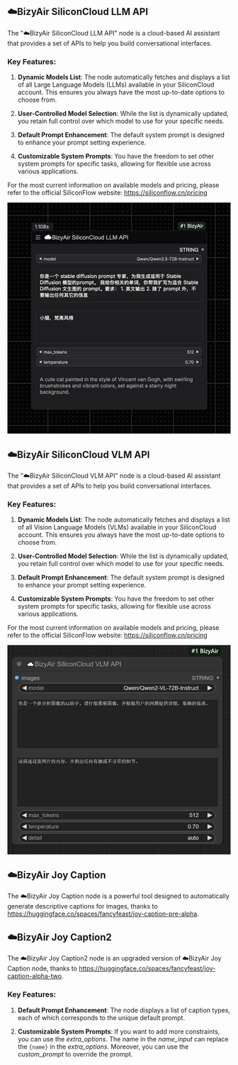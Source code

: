 ## ☁️BizyAir SiliconCloud LLM API

The "☁️BizyAir SiliconCloud LLM API" node is a cloud-based AI assistant that provides a set of APIs to help you build conversational interfaces.

### Key Features:

1. **Dynamic Models List**: The node automatically fetches and displays a list of all Large Language Models (LLMs) available in your SiliconCloud account. This ensures you always have the most up-to-date options to choose from.

2. **User-Controlled Model Selection**: While the list is dynamically updated, you retain full control over which model to use for your specific needs.

3. **Default Prompt Enhancement**: The default system prompt is designed to enhance your prompt setting experience.

4. **Customizable System Prompts**: You have the freedom to set other system prompts for specific tasks, allowing for flexible use across various applications.

For the most current information on available models and pricing, please refer to the official SiliconFlow website: https://siliconflow.cn/pricing

![](./imgs/siliconcloud-llm-api.png)

## ☁️BizyAir SiliconCloud VLM API

The "☁️BizyAir SiliconCloud VLM API" node is a cloud-based AI assistant that provides a set of APIs to help you build conversational interfaces.

### Key Features:

1. **Dynamic Models List**: The node automatically fetches and displays a list of all Vision Language Models (VLMs) available in your SiliconCloud account. This ensures you always have the most up-to-date options to choose from.

2. **User-Controlled Model Selection**: While the list is dynamically updated, you retain full control over which model to use for your specific needs.

3. **Default Prompt Enhancement**: The default system prompt is designed to enhance your prompt setting experience.

4. **Customizable System Prompts**: You have the freedom to set other system prompts for specific tasks, allowing for flexible use across various applications.

For the most current information on available models and pricing, please refer to the official SiliconFlow website: https://siliconflow.cn/pricing

![](./imgs/siliconcloud-vlm-api.jpeg)

## ☁️BizyAir Joy Caption

The ☁️BizyAir Joy Caption node is a powerful tool designed to automatically generate descriptive captions for images, thanks to https://huggingface.co/spaces/fancyfeast/joy-caption-pre-alpha.

## ☁️BizyAir Joy Caption2

The ☁️BizyAir Joy Caption2 node is an upgraded version of ☁️BizyAir Joy Caption node, thanks to https://huggingface.co/spaces/fancyfeast/joy-caption-alpha-two.

### Key Features:

1. **Default Prompt Enhancement**: The node displays a list of caption types, each of which corresponds to the unique default prompt.

2. **Customizable System Prompts**: If you want to add more constraints, you can use the *extra_options*. The name in the *name_input* can replace the `{name}` in the *extra_options*. Moreover, you can use the *custom_prompt* to override the prompt.
